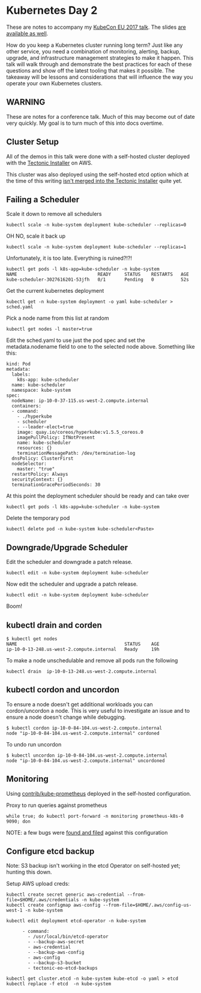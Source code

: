 # Kubernetes Day 2

These are notes to accompany my [KubeCon EU 2017 talk](https://cloudnativeeu2017.sched.com/event/9Tcw/kubernetes-day-2-cluster-operations-i-brandon-philips-coreos). The slides [are available as well](https://docs.google.com/presentation/d/1LpiWAGbK77Ha8mOxyw01VlZ18zdMSNimhsrb35sUFv8/edit?usp=sharing).

How do you keep a Kubernetes cluster running long term? Just like any other service, you need a combination of monitoring, alerting, backup, upgrade, and infrastructure management strategies to make it happen. This talk will walk through and demonstrate the best practices for each of these questions and show off the latest tooling that makes it possible. The takeaway will be lessons and considerations that will influence the way you operate your own Kubernetes clusters.

## WARNING

These are notes for a conference talk. Much of this may become out of date very quickly. My goal is to turn much of this into docs overtime.

## Cluster Setup

All of the demos in this talk were done with a self-hosted cluster deployed with the [Tectonic Installer](https://github.com/coreos/tectonic-installer#tectonic-installer) on AWS.

This cluster was also deployed using the self-hosted etcd option which at the time of this writing [isn't merged into the Tectonic Installer](https://github.com/coreos/tectonic-installer/pull/135) quite yet.

## Failing a Scheduler

Scale it down to remove all schedulers

```
kubectl scale -n kube-system deployment kube-scheduler --replicas=0
```

OH NO, scale it back up

```
kubectl scale -n kube-system deployment kube-scheduler --replicas=1
```

Unfortunately, it is too late. Everything is ruined?!?!

```
kubectl get pods -l k8s-app=kube-scheduler -n kube-system
NAME                              READY     STATUS    RESTARTS   AGE
kube-scheduler-3027616201-53jfh   0/1       Pending   0          52s
```

Get the current kubernetes deployment

```
kubectl get -n kube-system deployment -o yaml kube-scheduler > sched.yaml
```

Pick a node name from this list at random

```
kubectl get nodes -l master=true
```

Edit the sched.yaml to use just the pod spec and set the metadata.nodename field to one to the selected node above. Something like this:

```
kind: Pod
metadata:
  labels:
    k8s-app: kube-scheduler
  name: kube-scheduler
  namespace: kube-system
spec:
  nodeName: ip-10-0-37-115.us-west-2.compute.internal
  containers:
  - command:
    - ./hyperkube
    - scheduler
    - --leader-elect=true
    image: quay.io/coreos/hyperkube:v1.5.5_coreos.0
    imagePullPolicy: IfNotPresent
    name: kube-scheduler
    resources: {}
    terminationMessagePath: /dev/termination-log
  dnsPolicy: ClusterFirst
  nodeSelector:
    master: "true"
  restartPolicy: Always
  securityContext: {}
  terminationGracePeriodSeconds: 30
```

At this point the deployment scheduler should be ready and can take over

```
kubectl get pods -l k8s-app=kube-scheduler -n kube-system
```

Delete the temporary pod

```
kubectl delete pod -n kube-system kube-scheduler<Paste>
```

## Downgrade/Upgrade Scheduler

Edit the scheduler and downgrade a patch release.

```
kubectl edit -n kube-system deployment kube-scheduler
```

Now edit the scheduler and upgrade a patch release.

```
kubectl edit -n kube-system deployment kube-scheduler
```

Boom!

## kubectl drain and corden

```
$ kubectl get nodes
NAME                                        STATUS    AGE
ip-10-0-13-248.us-west-2.compute.internal   Ready     19h
```

To make a node unschedulable and remove all pods run the following

```
kubectl drain  ip-10-0-13-248.us-west-2.compute.internal 
```

## kubectl cordon and uncordon

To ensure a node doesn't get additional workloads you can cordon/uncordon a node. This is very useful to investigate an issue and to ensure a node doesn't change while debugging.

```
$ kubectl cordon ip-10-0-84-104.us-west-2.compute.internal
node "ip-10-0-84-104.us-west-2.compute.internal" cordoned
```

To undo run uncordon

```
$ kubectl uncordon ip-10-0-84-104.us-west-2.compute.internal
node "ip-10-0-84-104.us-west-2.compute.internal" uncordoned
```

## Monitoring

Using [contrib/kube-prometheus](https://github.com/coreos/prometheus-operator/tree/master/contrib/kube-prometheus) deployed in the self-hosted configuration.

Proxy to run queries against prometheus

```
while true; do kubectl port-forward -n monitoring prometheus-k8s-0 9090; don
```

NOTE: a few bugs were [found and filed](https://github.com/coreos/prometheus-operator/issues/created_by/philips) against this configuration

## Configure etcd backup

Note: S3 backup isn't working in the etcd Operator on self-hosted yet; hunting this down.

Setup AWS upload creds:

```
kubectl create secret generic aws-credential --from-file=$HOME/.aws/credentials -n kube-system
kubectl create configmap aws-config --from-file=$HOME/.aws/config-us-west-1 -n kube-system
```

```
kubectl edit deployment etcd-operator -n kube-system
```


```
      - command:
        - /usr/local/bin/etcd-operator
        - --backup-aws-secret
        - aws-credential
        - --backup-aws-config
        - aws-config
        - --backup-s3-bucket
        - tectonic-eo-etcd-backups
```

```
kubectl get cluster.etcd -n kube-system kube-etcd -o yaml > etcd
kubectl replace -f etcd  -n kube-system
```
